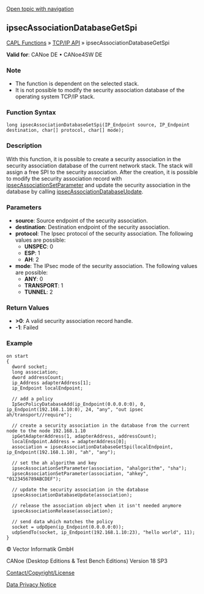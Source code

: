 [Open topic with navigation](../../../../../CANoeDEFamily.htm#Topics/CAPLFunctions/TCPIPAPI/Functions/CAPLfunctionIpsecAssociationDatabaseGetSpi.md)

## ipsecAssociationDatabaseGetSpi

[CAPL Functions](../../CAPLfunctions.md) » [TCP/IP API](../CAPLfunctionsTCPIPOverview.md) » ipsecAssociationDatabaseGetSpi

**Valid for**: CANoe DE • CANoe4SW DE

### Note

- The function is dependent on the selected stack.
- It is not possible to modify the security association database of the operating system TCP/IP stack.

### Function Syntax

```plaintext
long ipsecAssociationDatabaseGetSpi(IP_Endpoint source, IP_Endpoint destination, char[] protocol, char[] mode);
```

### Description

With this function, it is possible to create a security association in the security association database of the current network stack. The stack will assign a free SPI to the security association. After the creation, it is possible to modify the security association record with [ipsecAssociationSetParameter](CAPLfunctionIpsecAssociationSetParameter.md) and update the security association in the database by calling [ipsecAssociationDatabaseUpdate](CAPLfunctionIpsecAssociationDatabaseUpdate.md).

### Parameters

- **source**: Source endpoint of the security association.
- **destination**: Destination endpoint of the security association.
- **protocol**: The Ipsec protocol of the security association. The following values are possible:
  - **UNSPEC**: 0
  - **ESP**: 1
  - **AH**: 2
- **mode**: The IPsec mode of the security association. The following values are possible:
  - **ANY**: 0
  - **TRANSPORT**: 1
  - **TUNNEL**: 2

### Return Values

- **>0**: A valid security association record handle.
- **-1**: Failed

### Example

```plaintext
on start
{
  dword socket;
  long association;
  dword addressCount;
  ip_Address adapterAddress[1];
  ip_Endpoint localEndpoint;

  // add a policy
  IpSecPolicyDatabaseAdd(ip_Endpoint(0.0.0.0:0), 0, ip_Endpoint(192.168.1.10:0), 24, "any", "out ipsec ah/transport//require");

  // create a security association in the database from the current node to the node 192.168.1.10
  ipGetAdapterAddress(1, adapterAddress, addressCount);
  localEndpoint.Address = adapterAddress[0];
  association = ipsecAssociationDatabaseGetSpi(localEndpoint, ip_Endpoint(192.168.1.10), "ah", "any");

  // set the ah algorithm and key
  ipsecAssociationSetParameter(association, "ahalgorithm", "sha");
  ipsecAssociationSetParameter(association, "ahkey", "0123456789ABCDEF");

  // update the security association in the database
  ipsecAssociationDatabaseUpdate(association);

  // release the association object when it isn't needed anymore
  ipsecAssociationRelease(association);

  // send data which matches the policy
  socket = udpOpen(ip_Endpoint(0.0.0.0:0));
  udpSendTo(socket, ip_Endpoint(192.168.1.10:23), "hello world", 11);
}
```

© Vector Informatik GmbH

CANoe (Desktop Editions & Test Bench Editions) Version 18 SP3

[Contact/Copyright/License](../../../Shared/ContactCopyrightLicense.md)

[Data Privacy Notice](https://www.vector.com/int/en/company/get-info/privacy-policy/)
